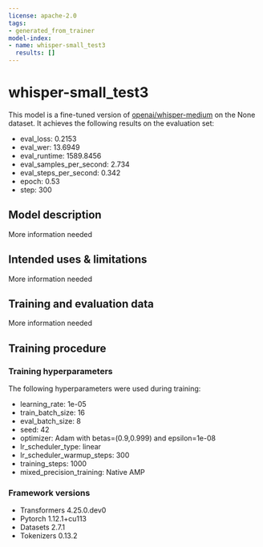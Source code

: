 ```yaml
---
license: apache-2.0
tags:
- generated_from_trainer
model-index:
- name: whisper-small_test3
  results: []
---
```


<!-- This model card has been generated automatically according to the information the Trainer had access to. You
should probably proofread and complete it, then remove this comment. -->

# whisper-small_test3

This model is a fine-tuned version of [openai/whisper-medium](https://huggingface.co/openai/whisper-medium) on the None dataset.
It achieves the following results on the evaluation set:
- eval_loss: 0.2153
- eval_wer: 13.6949
- eval_runtime: 1589.8456
- eval_samples_per_second: 2.734
- eval_steps_per_second: 0.342
- epoch: 0.53
- step: 300

## Model description

More information needed

## Intended uses & limitations

More information needed

## Training and evaluation data

More information needed

## Training procedure

### Training hyperparameters

The following hyperparameters were used during training:
- learning_rate: 1e-05
- train_batch_size: 16
- eval_batch_size: 8
- seed: 42
- optimizer: Adam with betas=(0.9,0.999) and epsilon=1e-08
- lr_scheduler_type: linear
- lr_scheduler_warmup_steps: 300
- training_steps: 1000
- mixed_precision_training: Native AMP

### Framework versions

- Transformers 4.25.0.dev0
- Pytorch 1.12.1+cu113
- Datasets 2.7.1
- Tokenizers 0.13.2
